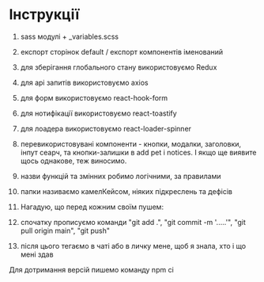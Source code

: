 # Інструкції

1. sass модулі + \_variables.scss
2. експорт сторінок default / експорт компонентів іменований
3. для зберігання глобального стану використовуємо Redux
4. для api запитів використовуємо axios
5. для форм використовуємо react-hook-form
6. для нотифікації використовуємо react-toastify
7. для лоадера використовуємо react-loader-spinner
8. перевикористовувані компоненти - кнопки, модалки, заголовки, інпут сеарч, та
   кнопки-залишки в add pet і notices. І якщо ще виявите щось однакове, теж
   виносимо.
9. назви функцій та змінних робимо логічними, за правилами
10. папки називаємо камелКейсом, ніяких підкреслень та дефісів
11. Нагадую, що перед кожним своїм пушем:

12. спочатку прописуємо команди "git add .", "git commit -m '.....'", "git pull
    origin main", "git push"
13. після цього тегаємо в чаті або в личку мене, щоб я знала, хто і що мені здав

Для дотримання версій пишемо команду npm ci

